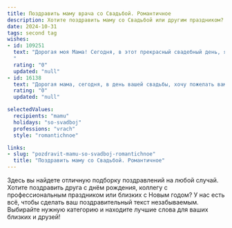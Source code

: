 ```yaml
---
title: Поздравить маму врача со Свадьбой. Романтичное
description: Хотите поздравить маму со Свадьбой или другим праздником? Наш ИИ создаст незабываемое поздравление, а вы обязательно выделитесь среди других.  
date: 2024-10-31
tags: second tag
wishes:
- id: 109251
  text: "Дорогая моя Мама! Сегодня, в этот прекрасный свадебный день, я хочу выразить тебе всю свою безграничную любовь и восхищение. Твоя жизнь – это само воплощение нежности, заботы и силы, как врачебного таланта, так и материнской любви. Пусть ваш союз будет таким же светлым, теплым и крепким, как клятва Гиппократа, которую ты с честью носишь в сердце. Желаю вам бесконечного счастья, нежности и радости, чтобы каждый день вашей совместной жизни был наполнен любовью и взаимопониманием. С свадьбой, любимая Мама!
  "
  rating: "0"
  updated: "null"
- id: 16138
  text: "Дорогая мама, сегодня, в день вашей свадьбы, хочу пожелать вам такого же бесконечного и глубокого любви, какую вы дарите своим пациентам. Пусть ваш союз будет крепким, как ваши профессиональные руки, и светлым, как ваше доброе сердце. Счастья, здоровья и романтики в вашей жизни!"
  rating: "0"
  updated: "null"

selectedValues:
  recipients: "mamu"
  holidays: "so-svadboj"
  professions: "vrach"
  style: "romantichnoe"

links:
- slug: "pozdravit-mamu-so-svadboj-romantichnoe"
  title: "Поздравить маму со Свадьбой. Романтичное"
---
```


Здесь вы найдете отличную подборку поздравлений на любой случай.
Хотите поздравить друга с днём рождения, коллегу с профессиональным праздником или близких с Новым годом? У нас есть всё, чтобы сделать ваш поздравительный текст незабываемым. Выбирайте нужную категорию и находите лучшие слова для ваших близких и друзей!
